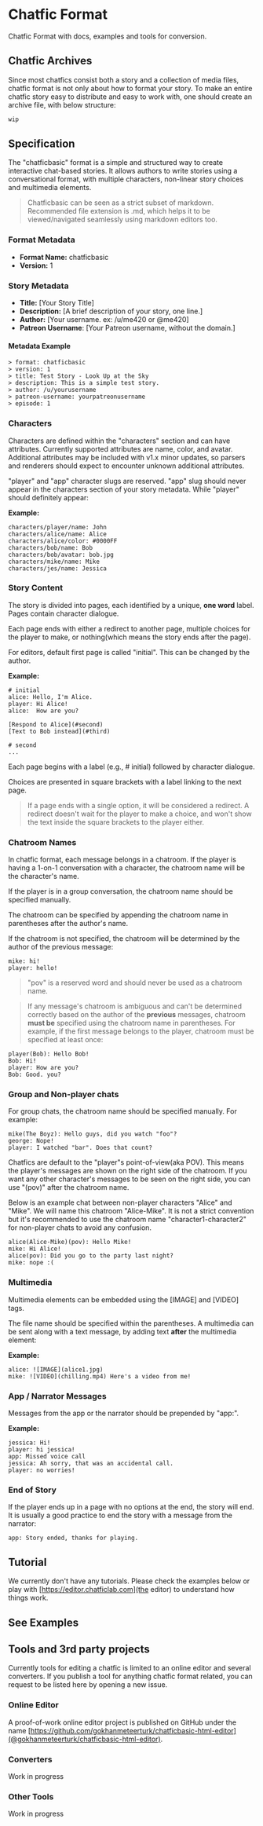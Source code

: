 # Chatfic Format
Chatfic Format with docs, examples and tools for conversion.

## Chatfic Archives
Since most chatfics consist both a story and a collection of media files, chatfic format is not only about how to format your story. To make an entire chatfic story easy to distribute and easy to work with, one should create an archive file, with below structure:
``` bash
wip


```

## Specification

The "chatficbasic" format is a simple and structured way to create interactive chat-based stories. It allows authors to write stories using a conversational format, with multiple characters, non-linear story choices and multimedia elements.

> Chatficbasic can be seen as a strict subset of markdown. Recommended file extension is .md, which helps it to be viewed/navigated seamlessly using markdown editors too.

### Format Metadata
- **Format Name:** chatficbasic
- **Version:** 1

### Story Metadata
- **Title:** [Your Story Title]
- **Description:** [A brief description of your story, one line.]
- **Author:** [Your username. ex: /u/me420 or @me420]
- **Patreon Username**: [Your Patreon username, without the domain.]

#### Metadata Example
```chatficbasic
> format: chatficbasic
> version: 1
> title: Test Story - Look Up at the Sky
> description: This is a simple test story.
> author: /u/yourusername
> patreon-username: yourpatreonusername
> episode: 1
```
### Characters
Characters are defined within the "characters" section and can have attributes. Currently supported attributes are name, color, and avatar. Additional attributes may be included with v1.x minor updates, so parsers and renderers should expect to encounter unknown additional attributes.

"player" and "app" character slugs are reserved. "app" slug should never appear in the characters section of your story metadata. While "player" should definitely appear:

**Example:**

```chatficbasic
characters/player/name: John
characters/alice/name: Alice
characters/alice/color: #0000FF
characters/bob/name: Bob
characters/bob/avatar: bob.jpg
characters/mike/name: Mike
characters/jes/name: Jessica
```

### Story Content
The story is divided into pages, each identified by a unique, **one word** label. Pages contain character dialogue.

Each page ends with either a redirect to another page, multiple choices for the player to make, or nothing(which means the story ends after the page).

For editors, default first page is called "initial". This can be changed by the author.

**Example:**
```chatficbasic
# initial
alice: Hello, I'm Alice.
player: Hi Alice!
alice:  How are you?

[Respond to Alice](#second)
[Text to Bob instead](#third)

# second
...
```
Each page begins with a label (e.g., # initial) followed by character dialogue.

Choices are presented in square brackets with a label linking to the next page.

>If a page ends with a single option, it will be considered a redirect. A redirect doesn't wait for the player to make a choice, and won't show the text inside the square brackets to the player either.

### Chatroom Names
In chatfic format, each message belongs in a chatroom. If the player is having a 1-on-1 conversation with a character, the chatroom name will be the character's name.

If the player is in a group conversation, the chatroom name should be specified manually.

The chatroom can be specified by appending the chatroom name in parentheses after the author's name.

If the chatroom is not specified, the chatroom will be determined by the author of the previous message:
```chatficbasic
mike: hi!
player: hello!
```
> "pov" is a reserved word and should never be used as a chatroom name.


> If any message's chatroom is ambiguous and can't be determined correctly based on the author of the **previous** messages, chatroom **must be** specified using the chatroom name in parentheses. For example, if the first message belongs to the player, chatroom must be specified at least once:
```chatficbasic
player(Bob): Hello Bob!
Bob: Hi!
player: How are you?
Bob: Good. you?
```

### Group and Non-player chats
For group chats, the chatroom name should be specified manually. For example:
```chatficbasic
mike(The Boyz): Hello guys, did you watch "foo"?
george: Nope!
player: I watched "bar". Does that count?
```

Chatfics are default to the "player"s point-of-view(aka POV). This means the player's messages are shown on the right side of the chatroom. If you want any other character's messages to be seen on the right side, you can use "(pov)" after the chatroom name.

Below is an example chat between non-player characters "Alice" and "Mike". We will name this chatroom "Alice-Mike". It is not a strict convention but it's recommended to use the chatroom name "character1-character2" for non-player chats to avoid any confusion.

```chatficbasic
alice(Alice-Mike)(pov): Hello Mike!
mike: Hi Alice!
alice(pov): Did you go to the party last night?
mike: nope :(
```

### Multimedia
Multimedia elements can be embedded using the [IMAGE] and [VIDEO] tags.

The file name should be specified within the parentheses. A multimedia can be sent along with a text message, by adding text **after** the multimedia element:

**Example:**
```chatficbasic
alice: ![IMAGE](alice1.jpg)
mike: ![VIDEO](chilling.mp4) Here's a video from me!
```
### App / Narrator Messages
Messages from the app or the narrator should be prepended by "app:".

**Example:**
```chatficbasic
jessica: Hi!
player: hi jessica!
app: Missed voice call
jessica: Ah sorry, that was an accidental call.
player: no worries!
```
### End of Story
If the player ends up in a page with no options at the end, the story will end. It is usually a good practice to end the story with a message from the narrator:

```chatficbasic
app: Story ended, thanks for playing.
```

## Tutorial
We currently don't have any tutorials. Please check the examples below or play with [https://editor.chatficlab.com](the editor) to understand how things work.

## See Examples


## Tools and 3rd party projects

Currently tools for editing a chatfic is limited to an online editor and several converters. If you publish a tool for anything chatfic format related, you can request to be listed here by opening a new issue.

### Online Editor
A proof-of-work online editor project is published on GitHub under the name [https://github.com/gokhanmeteerturk/chatficbasic-html-editor](@gokhanmeteerturk/chatficbasic-html-editor).

### Converters
Work in progress

### Other Tools
Work in progress
